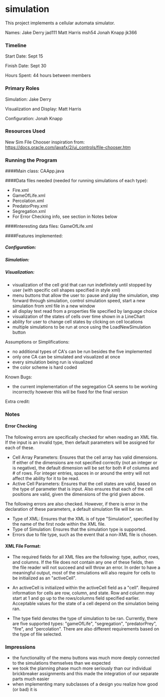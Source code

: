 simulation
====

This project implements a cellular automata simulator.

Names:
Jake Derry jad111
Matt Harris msh54
Jonah Knapp jk366

### Timeline

Start Date: Sept 15

Finish Date: Sept 30

Hours Spent: 44 hours between members

### Primary Roles

Simulation: Jake Derry

Visualization and Display: Matt Harris

Configuration: Jonah Knapp

### Resources Used
New Sim File Chooser inspiration from: https://docs.oracle.com/javafx/2/ui_controls/file-chooser.htm

### Running the Program

####Main class: CAApp.java 

####Data files needed (needed for running simulations of each type):
 * Fire.xml
 * GameOfLife.xml 
 * Percolation.xml 
 * PredatorPrey.xml 
 * Segregation.xml
 * For Error Checking info, see section in Notes below

####Interesting data files: GameOfLife.xml

####Features implemented:
##### Configuration: 
##### Simulation:
##### Visualization: 
* visualization of the cell grid that can run indefinitely until stopped by user (with specific cell shapes specified in style xml)
* menu buttons that allow the user to: pause and play the simulation, step forward through simulation, control simulation speed, start a new simulation from xml file in a new window
* all display text read from a properties file specified by language choice
* visualization of the states of cells over time shown in a LineChart
* ability for user to change cell states by clicking on cell locations
* multiple simulations to be run at once using the LoadNewSimulation button

Assumptions or Simplifications:
* no additional types of CA's can be run besides the five implemented
* only one CA can be simulated and visualized at once
* every simulation being run is visualized
* the color scheme is hard coded

Known Bugs:
* the current implementation of the segregation CA seems to be working incorrectly however this will be fixed for the final version

Extra credit:

### Notes
#### Error Checking 
The following errors are specifically checked for when reading an XML file. If the input is an 
invalid type, then default parameters will be assigned for each of these. 
* Cell Array Parameters: Ensures that the cell array has valid dimensions. If either 
of the dimensions are not specified correctly (not an integer or is negative), the 
default dimension will be set for both # of columns and # of rows. For integer entries, spaces in or 
around the entry will not affect the ability for it to be read. 
* Active Cell Parameters: Ensures that the cell states are valid, based on the 
type of parameter that is input. Also ensures that each of the cell positions are 
valid, given the dimensions of the grid given above. 

The following errors are also checked. However, if there is error in the declaration of 
these parameters, a default simulation file will be ran.

* Type of XML: Ensures that the XML is of type "Simulation", specified by the 
name of the first node within the XML file. 
* Type of Simulation: Ensures that the simulation type is supported.
* Errors due to file type, such as the event that a non-XML file is chosen.

#### XML File Format:
* The required fields for all XML files are the following: type, author, rows, and columns. If the file does not contain
any one of these fields, then the file reader will not succeed and will throw an error. In order to have a meaningful output, 
most of the simulations will also require for cells to be initialized as an "activeCell". 

* An activeCell is initialized within the activeCell field as a "cell". Required information for cells are row, column, 
and state. Row and column may start at 1 and go up to the rows/columns field specified earlier. 
Acceptable values for the state of a cell depend on the simulation being ran. 

* The type field denotes the type of simulation to be ran. Currently, there are five supported types: 
"gameOfLife", "segregation", "predatorPrey", "fire", and "percolation". There are also different requirements based on 
the type of file selected. 

### Impressions
* the functionality of the menu buttons was much more deeply connected to the simulations themselves than we expected
* we took the planning phase much more seriously than our individual brickbreaker assignments and this made the integration of our separate parts much easier
* when implementing many subclasses of a design you realize how good (or bad) it is
